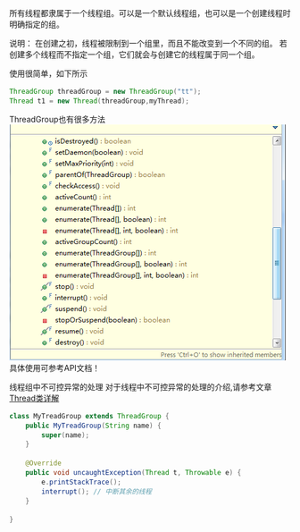 所有线程都隶属于一个线程组。可以是一个默认线程组，也可以是一个创建线程时明确指定的组。
 
说明：
在创建之初，线程被限制到一个组里，而且不能改变到一个不同的组。
若创建多个线程而不指定一个组，它们就会与创建它的线程属于同一个组。
 
使用很简单，如下所示
```java
ThreadGroup threadGroup = new ThreadGroup("tt");
Thread t1 = new Thread(threadGroup,myThread);
```
ThreadGroup也有很多方法
![](/chapter1/161.png)
具体使用可参考API文档！

线程组中不可控异常的处理
对于线程中不可控异常的处理的介绍,请参考文章 [Thread类详解](/chatper1/1-4.md)
```java
class MyTreadGroup extends ThreadGroup {
	public MyTreadGroup(String name) {
		super(name);
	}
	
	@Override
	public void uncaughtException(Thread t, Throwable e) {
		e.printStackTrace();
		interrupt(); // 中断其余的线程
	}
	
}
```

